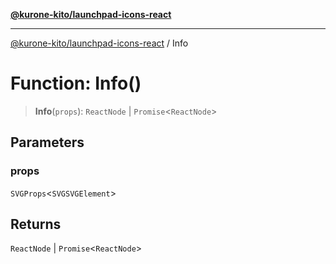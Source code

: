 [**@kurone-kito/launchpad-icons-react**](../README.md)

***

[@kurone-kito/launchpad-icons-react](../globals.md) / Info

# Function: Info()

> **Info**(`props`): `ReactNode` \| `Promise`\<`ReactNode`\>

## Parameters

### props

`SVGProps`\<`SVGSVGElement`\>

## Returns

`ReactNode` \| `Promise`\<`ReactNode`\>
